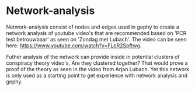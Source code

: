 # Network-analysis

Network-analysis consist of nodes and edges used in gephy to create a network analysis of youtube video's that are recommended based on 'PCR test betrouwbaar' as seen on 'Zondag met Lubach'.
The video can be seen here: https://www.youtube.com/watch?v=FLoR2Spftwg.

Futher analysis of the network can provide inside in potential clusters of conspiracy theory video's. Are they clustered together? That would prove a proof of the theory as seen in the video from Arjan Lubach. 
Yet this network is only used as a starting point to get experience with network analysis and gephy.
